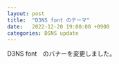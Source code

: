 ```yaml
---
layout: post
title:  "D3NS font のテーマ"
date:   2022-12-20 19:00:00 +0900
categories: DSNS update
---
```


D3NS font　のバナーを変更しました。

